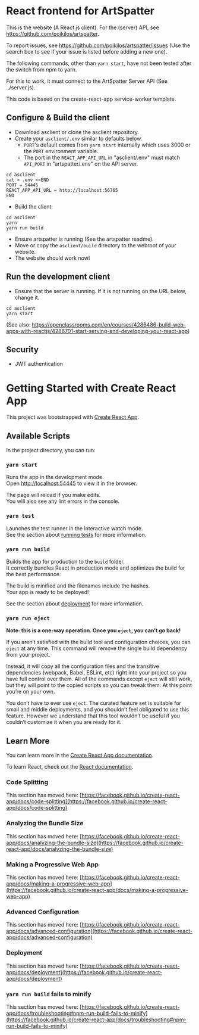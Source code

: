 # React frontend for ArtSpatter

This is the website (A React.js client). For the (server) API, see <https://github.com/poikilos/artspatter>.

To report issues, see https://github.com/poikilos/artspatter/issues (Use the search box to see if your issue is listed before adding a new one).

The following commands, other than `yarn start`, have not been tested
after the switch from npm to yarn.

For this to work, it must connect to the ArtSpatter
Server API (See ../server.js).

This code is based on the create-react-app service-worker template.

## Configure & Build the client
- Download asclient or clone the asclient repository.
- Create your `asclient/.env` similar to defaults below.
  - `PORT`'s default comes from `yarn start` internally which uses 3000 or the `PORT` environment variable.
  - The port in the `REACT_APP_API_URL` in "asclient/.env" must match `API_PORT` in "artspatter/.env" on the API server.
```
cd asclient
cat > .env <<END
PORT = 54445
REACT_APP_API_URL = http://localhost:56765
END
```
- Build the client:
```
cd asclient
yarn
yarn run build
```
- Ensure artspatter is running (See the artspatter readme).
- Move or copy the `asclient/build` directory to the webroot of your website.
- The website should work now!

## Run the development client
- Ensure that the server is running. If it is not running on the URL below, change it.
```
cd asclient
yarn start
```

(See also: <https://openclassrooms.com/en/courses/4286486-build-web-apps-with-reactjs/4286701-start-serving-and-developing-your-react-app>)

## Security
- JWT authentication

# Getting Started with Create React App

This project was bootstrapped with [Create React App](https://github.com/facebook/create-react-app).

## Available Scripts

In the project directory, you can run:

### `yarn start`

Runs the app in the development mode.\
Open [http://localhost:54445](http://localhost:54445) to view it in the browser.

The page will reload if you make edits.\
You will also see any lint errors in the console.

### `yarn test`

Launches the test runner in the interactive watch mode.\
See the section about [running tests](https://facebook.github.io/create-react-app/docs/running-tests) for more information.

### `yarn run build`

Builds the app for production to the `build` folder.\
It correctly bundles React in production mode and optimizes the build for the best performance.

The build is minified and the filenames include the hashes.\
Your app is ready to be deployed!

See the section about [deployment](https://facebook.github.io/create-react-app/docs/deployment) for more information.

### `yarn run eject`

**Note: this is a one-way operation. Once you `eject`, you can’t go back!**

If you aren’t satisfied with the build tool and configuration choices, you can `eject` at any time. This command will remove the single build dependency from your project.

Instead, it will copy all the configuration files and the transitive dependencies (webpack, Babel, ESLint, etc) right into your project so you have full control over them. All of the commands except `eject` will still work, but they will point to the copied scripts so you can tweak them. At this point you’re on your own.

You don’t have to ever use `eject`. The curated feature set is suitable for small and middle deployments, and you shouldn’t feel obligated to use this feature. However we understand that this tool wouldn’t be useful if you couldn’t customize it when you are ready for it.

## Learn More

You can learn more in the [Create React App documentation](https://facebook.github.io/create-react-app/docs/getting-started).

To learn React, check out the [React documentation](https://reactjs.org/).

### Code Splitting

This section has moved here: [https://facebook.github.io/create-react-app/docs/code-splitting](https://facebook.github.io/create-react-app/docs/code-splitting)

### Analyzing the Bundle Size

This section has moved here: [https://facebook.github.io/create-react-app/docs/analyzing-the-bundle-size](https://facebook.github.io/create-react-app/docs/analyzing-the-bundle-size)

### Making a Progressive Web App

This section has moved here: [https://facebook.github.io/create-react-app/docs/making-a-progressive-web-app](https://facebook.github.io/create-react-app/docs/making-a-progressive-web-app)

### Advanced Configuration

This section has moved here: [https://facebook.github.io/create-react-app/docs/advanced-configuration](https://facebook.github.io/create-react-app/docs/advanced-configuration)

### Deployment

This section has moved here: [https://facebook.github.io/create-react-app/docs/deployment](https://facebook.github.io/create-react-app/docs/deployment)

### `yarn run build` fails to minify

This section has moved here: [https://facebook.github.io/create-react-app/docs/troubleshooting#npm-run-build-fails-to-minify](https://facebook.github.io/create-react-app/docs/troubleshooting#npm-run-build-fails-to-minify)
